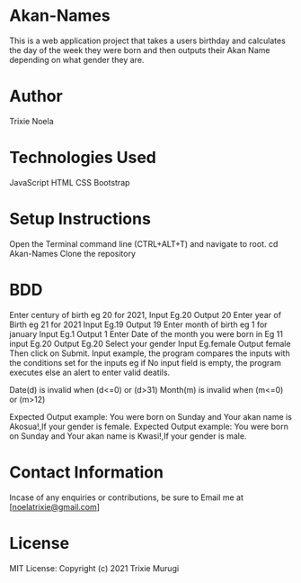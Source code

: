 # Akan-Names
This is a web application project that takes a users birthday and calculates the day of the week they were born and then outputs their Akan Name depending on what gender they are.

# Author
Trixie Noela

# Technologies Used
JavaScript
HTML
CSS
Bootstrap

# Setup Instructions
Open the Terminal command line (CTRL+ALT+T) and navigate to root. cd Akan-Names
Clone the repository 

# BDD
Enter century of birth eg 20 for 2021, Input Eg.20 Output 20
Enter year of Birth eg 21 for 2021 Input Eg.19 Output 19
Enter month of birth eg 1 for january Input Eg.1 Output 1
Enter Date of the month you were born in Eg 11 input Eg.20 Output Eg.20
Select your gender Input Eg.female Output female
Then click on Submit. Input example, the program compares the inputs with the conditions set for the inputs eg if No input field is empty, the program executes else an alert to enter valid deatils.

Date(d) is invalid when (d<=0) or (d>31)
Month(m) is invalid when (m<=0) or (m>12)

Expected Output example: You were born on Sunday and Your akan name is Akosua!,If your gender is female.
Expected Output example: You were born on Sunday and Your akan name is Kwasi!,If your gender is male.
                       
# Contact Information
Incase of any enquiries or contributions, be sure to Email me at [noelatrixie@gmail.com]

# License
MIT License:
Copyright (c) 2021 Trixie Murugi

